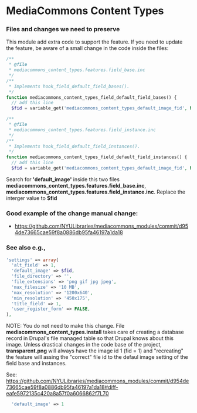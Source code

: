 MediaCommons Content Types
====================

### Files and changes we need to preserve 

This module add extra code to support the feature. If you need to update the feature, be aware of a
small change in the code inside the files:

```php
/**
 * @file
 * mediacommons_content_types.features.field_base.inc
 */
/**
 * Implements hook_field_default_field_bases().
 */
function mediacommons_content_types_field_default_field_bases() {
  // add this line
  $fid = variable_get('mediacommons_content_types_default_image_fid', NULL);

```

```php
/**
 * @file
 * mediacommons_content_types.features.field_instance.inc
 */
/**
 * Implements hook_field_default_field_instances().
 */
function mediacommons_content_types_field_default_field_instances() {
  // add this line
  $fid = variable_get('mediacommons_content_types_default_image_fid', NULL);
```

Search for **'default_image'** inside this two files **mediacommons_content_types.features.field_base.inc**, **mediacommons_content_types.features.field_instance.inc**. Replace the interger value to **$fid**

### Good example of the change manual change: 

- https://github.com/NYULibraries/mediacommons_modules/commit/d954de73665cae59f8a0886db95fa46197a1da18 

### See also e.g., 

```php
'settings' => array(
  'alt_field' => 1,
  'default_image' => $fid,
  'file_directory' => '',
  'file_extensions' => 'png gif jpg jpeg',
  'max_filesize' => '10 MB',
  'max_resolution' => '1200x640',
  'min_resolution' => '450x175',
  'title_field' => 1,
  'user_register_form' => FALSE,
),
```

NOTE: You do not need to make this change. File **mediacommons_content_types.install** takes care of creating a database record in Drupal's file managed table so that Drupal knows about this image. Unless drastical changes in the code base of the project, **transparent.png** will always have the image id 1 (fid = 1) and "recreating" the feature will assing the "correct" file id to the defaul image setting of the field base and instances.

See: https://github.com/NYULibraries/mediacommons_modules/commit/d954de73665cae59f8a0886db95fa46197a1da18#diff-eafe5972135c420a8a57f0a6066862f7L70

```php
  'default_image' => 1
```


